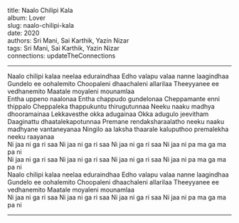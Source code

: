 title: Naalo Chilipi Kala  
album: Lover  
slug: naalo-chilipi-kala  
date: 2020  
authors: Sri Mani, Sai Karthik, Yazin Nizar  
tags: Sri Mani, Sai Karthik, Yazin Nizar  
connections: updateTheConnections  

------------

Naalo chilipi kalaa neelaa eduraindhaa Edho valapu valaa nanne laagindhaa  
Gundelo ee oohalemito Choopaleni dhaachaleni allarilaa Theeyyanee ee vedhanemito Maatale moyaleni mounamlaa  
Entha uppeno naalonaa Entha chappudo gundelonaa Cheppamante enni thippalo Cheppaleka thappukuntu thirugutunnaa Neeku naaku madhya dhooramainaa Lekkavesthe okka adugainaa Okka adugulo jeevitham Daaginattu dhaatalekapotunnaa Premane rendaksharaalatho neeku naaku madhyane vantaneyanaa Ningilo aa laksha thaarale kaluputhoo premalekha neeku raayanaa  
Ni jaa ni ga ri saa Ni jaa ni ga ri saa Ni jaa ni ga ri saa Ni jaa ni pa ma ga ma pa ni  
Ni jaa ni ga ri saa Ni jaa ni ga ri saa Ni jaa ni ga ri saa Ni jaa ni pa ma ga ma pa ni  
Naalo chilipi kalaa neelaa eduraindhaa Edho valapu valaa nanne laagindhaa Gundelo ee oohalemito Choopaleni dhaachaleni allarilaa Theeyyanee ee vedhanemito Maatale moyaleni mounamlaa  
Ni jaa ni ga ri saa Ni jaa ni ga ri saa Ni jaa ni ga ri saa Ni jaa ni pa ma ga ma pa ni  


------------
